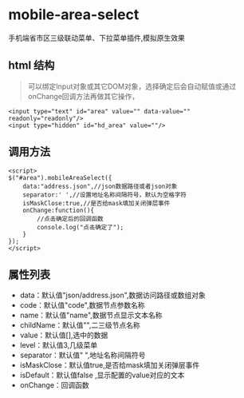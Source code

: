 # mobile-area-select
手机端省市区三级联动菜单、下拉菜单插件,模拟原生效果

## html 结构

> 可以绑定Input对象或其它DOM对象，选择确定后会自动赋值或通过onChange回调方法再做其它操作，

    <input type="text" id="area" value="" data-value="" readonly="readonly"/>
   	<input type="hidden" id="hd_area" value=""/>

## 调用方法 	
	

    <script>
	$("#area").mobileAreaSelect({
    	data:"address.json",//json数据路径或者json对象
    	separator:' ',//设置地址名称间隔符号，默认为空格字符
    	isMaskClose:true,//是否给mask填加关闭弹层事件
		onChange:function(){
		    //点击确定后的回调函数
			console.log("点击确定了");
		}
	});
	</script>

## 属性列表 
*   data：默认值"json/address.json",数据访问路径或数组对象
*   code：默认值"code",数据节点参数名称
*   name：默认值"name",数据节点显示文本名称
*   childName：默认值"",二三级节点名称
*   value：默认值[],选中的数据
*   level：默认值3,几级菜单
*   separator：默认值" ",地址名称间隔符号
*   isMaskClose：默认值true,是否给mask填加关闭弹层事件
*   isDefault：默认值false ,显示配置的value对应的文本
*   onChange：回调函数

